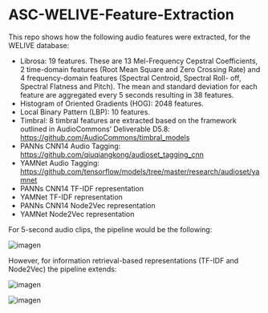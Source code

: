 # ASC-WELIVE-Feature-Extraction

This repo shows how the following audio features were extracted, for the WELIVE database:

* Librosa: 19 features. These are 13 Mel-Frequency Cepstral Coefficients, 2 time-domain features (Root Mean Square and Zero Crossing Rate) and 4 frequency-domain features (Spectral Centroid, Spectral Roll- off, Spectral Flatness and Pitch). The mean and standard deviation for each feature are aggregated every 5 seconds resulting in 38 features.
* Histogram of Oriented Gradients (HOG): 2048 features.
* Local Binary Pattern (LBP): 10 features.
* Timbral: 8 timbral features are extracted based on the framework outlined in AudioCommons’ Deliverable D5.8: https://github.com/AudioCommons/timbral_models
* PANNs CNN14 Audio Tagging: https://github.com/qiuqiangkong/audioset_tagging_cnn
* YAMNet Audio Tagging: https://github.com/tensorflow/models/tree/master/research/audioset/yamnet
* PANNs CNN14 TF-IDF representation
* YAMNet TF-IDF representation
* PANNs CNN14 Node2Vec representation
* YAMNet Node2Vec representation

For 5-second audio clips, the pipeline would be the following:

![imagen](https://github.com/user-attachments/assets/30c5363f-0486-42d6-8cd8-5d2e922033fd)

However, for information retrieval-based representations (TF-IDF and Node2Vec) the pipeline extends:

![imagen](https://github.com/user-attachments/assets/cfca3e74-6234-4e07-806f-e9083d4704a8)

![imagen](https://github.com/user-attachments/assets/920aaf81-c071-44a8-9a9f-589c99d6e49a)




